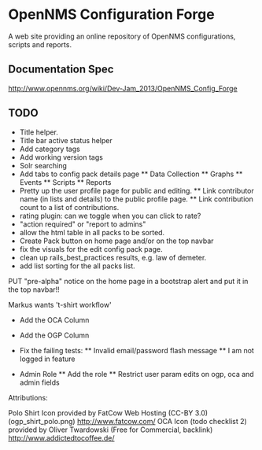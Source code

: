 # OpenNMS Configuration Forge

A web site providing an online repository of OpenNMS configurations, scripts and reports.

## Documentation Spec

http://www.opennms.org/wiki/Dev-Jam_2013/OpenNMS_Config_Forge

## TODO

* Title helper.
* Title bar active status helper
* Add category tags
* Add working version tags
* Solr searching
* Add tabs to config pack details page
** Data Collection
** Graphs
** Events
** Scripts
** Reports
* Pretty up the user profile page for public and editing.
** Link contributor name (in lists and details) to the public profile page.
** Link contribution count to a list of contributions.
* rating plugin: can we toggle when you can click to rate?
* "action required" or "report to admins"
* allow the html table in all packs to be sorted.
* Create Pack button on home page and/or on the top navbar
* fix the visuals for the edit config pack page.
* clean up rails_best_practices results, e.g. law of demeter.
* add list sorting for the all packs list.

PUT "pre-alpha" notice on the home page in a bootstrap alert and put it in the top navbar!!

Markus wants 't-shirt workflow'

* Add the OCA Column
* Add the OGP Column

* Fix the failing tests:
** Invalid email/password flash message
** I am not logged in feature

* Admin Role
** Add the role
** Restrict user param edits on ogp, oca and admin fields

Attributions:

Polo Shirt Icon provided by FatCow Web Hosting (CC-BY 3.0) (ogp_shirt_polo.png) http://www.fatcow.com/
OCA Icon (todo checklist 2) provided by Oliver Twardowski (Free for Commercial, backlink) http://www.addictedtocoffee.de/

